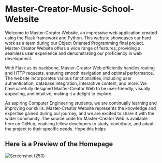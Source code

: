 # Master-Creator-Music-School-Website
Welcome to Master-Creator Website, an impressive web application created using the Flask framework and Python. This website showcases our hard work as a team during our Object Oriented Programming final project. Master-Creator Website offers a wide range of features, providing a seamless user experience and demonstrating our proficiency in web development.

With Flask as its backbone, Master-Creator Web efficiently handles routing and HTTP requests, ensuring smooth navigation and optimal performance. The website incorporates various functionalities, including user authentication, database integration, interactive content, and more. We have carefully designed Master-Creator Web to be user-friendly, visually appealing, and intuitive, making it a delight to explore.

As aspiring Computer Engineering students, we are continually learning and improving our skills. Master-Creator Website represents the knowledge and expertise gained during our journey, and we are excited to share it with the wider community. The source code for Master-Creator Web is available here on GitHub, enabling fellow developers to study, contribute, and adapt the project to their specific needs. Hope this helps

## Here is a Preview of the Homepage
![Screenshot (250)](https://github.com/ewanmoak/Master-Creator-Music-School-Website/assets/79072016/36be36a0-887f-46d2-bab9-7b7335902b36)
